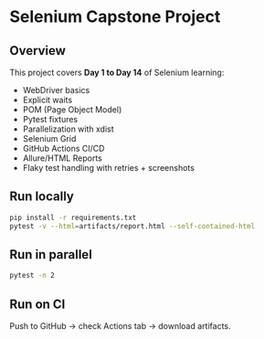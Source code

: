 # Selenium Capstone Project

## Overview
This project covers **Day 1 to Day 14** of Selenium learning:
- WebDriver basics
- Explicit waits
- POM (Page Object Model)
- Pytest fixtures
- Parallelization with xdist
- Selenium Grid
- GitHub Actions CI/CD
- Allure/HTML Reports
- Flaky test handling with retries + screenshots

## Run locally
```bash
pip install -r requirements.txt
pytest -v --html=artifacts/report.html --self-contained-html
```

## Run in parallel
```bash
pytest -n 2
```

## Run on CI
Push to GitHub → check Actions tab → download artifacts.
